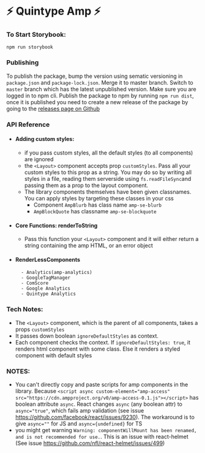 # ⚡ Quintype Amp ⚡

### To Start Storybook:

`npm run storybook`

### Publishing

To publish the package, bump the version using sematic versioning in `package.json` and `package-lock.json`. Merge it to master branch. Switch to `master` branch which has the latest unpublished version. Make sure you are logged in to npm cli. Publish the package to npm by running `npm run dist`, once it is published you need to create a new release of the package by going to the [releases page on Github](https://github.com/quintype/quintype-amp/releases)

### API Reference

- #### Adding custom styles:

  - if you pass custom styles, all the default styles (to all components) are ignored
  - the `<Layout>` component accepts prop `customStyles`. Pass all your custom styles to this prop as a string. You may do so by writing all styles in a file, reading them serverside using `fs.readFileSync`and passing them as a prop to the layout component.
  - The library components themselves have been given classnames. You can apply styles by targeting these classes in your css
    - Component `AmpBlurb` has class name `amp-se-blurb`
    - `AmpBlockQuote` has classname `amp-se-blockquote`

- #### Core Functions: renderToString
  - Pass this function your `<Layout>` component and it will either return a string containing the amp HTML, or an error object
- #### RenderLessComponents
      	- Analytics(amp-analytics)
      	- GoogleTagManager
      	- ComScore
      	- Google Analytics
      	- Quintype Analytics

### Tech Notes:

- The `<Layout>` component, which is the parent of all components, takes a props `customStyles`
- It passes down boolean `ignoreDefaultStyles` as context.
- Each component checks the context. If `ignoreDefaultStyles: true`, it renders html component with some class. Else it renders a styled component with default styles

### NOTES:

- You can't directly copy and paste scripts for amp components in the library. Because `<script async custom-element="amp-access" src="https://cdn.ampproject.org/v0/amp-access-0.1.js"></script>` has boolean attribute `async`. React changes `async` (any boolean attr) to `async="true"`, which fails amp validation (see issue https://github.com/facebook/react/issues/9230). The workaround is to give `async=""` for JS and `async={undefined}` for TS
- you might get warning `Warning: componentWillMount has been renamed, and is not recommended for use.`. This is an issue with react-helmet (See issue https://github.com/nfl/react-helmet/issues/499)
